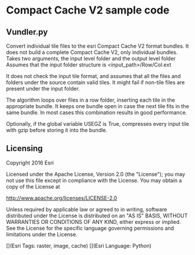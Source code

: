 # Compact Cache V2 sample code

## Vundler.py

Convert individual tile files to the esri Compact Cache V2 format bundles.  It does not build a complete Compact Cache V2, only individual bundles.  
Takes two arguments, the input level folder and the output level folder
Assumes that the input folder structure is <input_path>/Row/Col.ext

It does not check the input tile format, and assumes that all the files and folders under the source contain valid tiles. It might fail if non-tile files are present under the input folder.

The algorithm loops over files in a row folder, inserting each tile in the appropriate bundle. It keeps one bundle open in case the next tile fits in the same bundle.  In most cases this combination results in good performance.

Optionally, if the global variable USEGZ is True, compresses every input
tile with gzip before storing it into the bundle.


## Licensing

Copyright 2016 Esri

Licensed under the Apache License, Version 2.0 (the "License");
you may not use this file except in compliance with the License.
You may obtain a copy of the License at

http://www.apache.org/licenses/LICENSE-2.0

Unless required by applicable law or agreed to in writing, software distributed under the License is distributed on an "AS IS" BASIS, WITHOUT WARRANTIES OR CONDITIONS OF ANY KIND, either express or implied.
See the License for the specific language governing permissions and limitations under the License.

[](Esri Tags: raster, image, cache)
[](Esri Language: Python)


